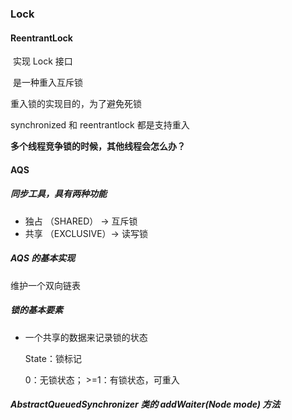 ### Lock

#### ReentrantLock 

​	实现 Lock 接口

​	是一种重入互斥锁

重入锁的实现目的，为了避免死锁

synchronized 和 reentrantlock 都是支持重入

**多个线程竞争锁的时候，其他线程会怎么办？**

#### AQS

##### 同步工具，具有两种功能

* 独占 （SHARED） -> 互斥锁
* 共享 （EXCLUSIVE）-> 读写锁

##### AQS 的基本实现

维护一个双向链表

##### 锁的基本要素

* 一个共享的数据来记录锁的状态

  State：锁标记

  0：无锁状态； >=1：有锁状态，可重入

##### AbstractQueuedSynchronizer 类的 addWaiter(Node mode) 方法